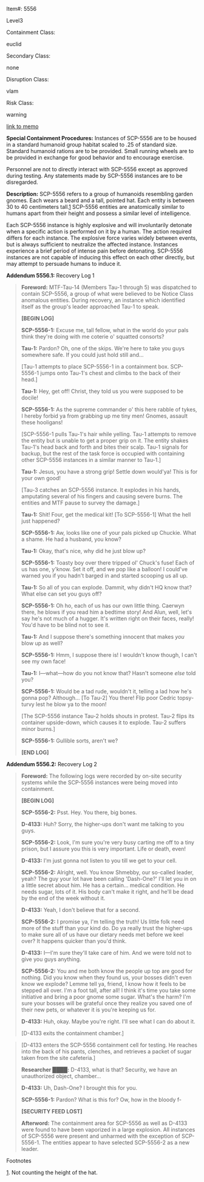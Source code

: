 Item#: 5556

Level3

Containment Class:

euclid

Secondary Class:

none

Disruption Class:

vlam

Risk Class:

warning

[link to memo](http://www.scp-wiki.net/classification-committee-memo)  

**Special Containment Procedures:** Instances of SCP-5556 are to be housed in a standard humanoid group habitat scaled to .25 of standard size. Standard humanoid rations are to be provided. Small running wheels are to be provided in exchange for good behavior and to encourage exercise.

Personnel are not to directly interact with SCP-5556 except as approved during testing. Any statements made by SCP-5556 instances are to be disregarded.

**Description:** SCP-5556 refers to a group of humanoids resembling garden gnomes. Each wears a beard and a tall, pointed hat. Each entity is between 30 to 40 centimeters tall.[1](javascript:;) SCP-5556 entities are anatomically similar to humans apart from their height and possess a similar level of intelligence.

Each SCP-5556 instance is highly explosive and will involuntarily detonate when a specific action is performed on it by a human. The action required differs for each instance. The explosive force varies widely between events, but is always sufficient to neutralize the affected instance. Instances experience a brief period of intense pain before detonating. SCP-5556 instances are not capable of inducing this effect on each other directly, but may attempt to persuade humans to induce it.

**Addendum 5556.1:** Recovery Log 1

> **Foreword:** MTF-Tau-14 (Members Tau-1 through 5) was dispatched to contain SCP-5556, a group of what were believed to be Notice Class anomalous entities. During recovery, an instance which identified itself as the group's leader approached Tau-1 to speak.
> 
> **\[BEGIN LOG\]**
> 
> **SCP-5556-1:** Excuse me, tall fellow, what in the world do your pals think they're doing with me coterie o' squatted consorts?
> 
> **Tau-1:** Pardon? Oh, one of the skips. We're here to take you guys somewhere safe. If you could just hold still and…
> 
> \[Tau-1 attempts to place SCP-5556-1 in a containment box. SCP-5556-1 jumps onto Tau-1's chest and climbs to the back of their head.\]
> 
> **Tau-1:** Hey, get off! Christ, they told us you were supposed to be docile!
> 
> **SCP-5556-1:** As the supreme commander o' this here rabble of tykes, I hereby forbid ya from grabbing up me tiny men! Gnomes, assault these hooligans!
> 
> \[SCP-5556-1 pulls Tau-1's hair while yelling. Tau-1 attempts to remove the entity but is unable to get a proper grip on it. The entity shakes Tau-1's head back and forth and bites their scalp. Tau-1 signals for backup, but the rest of the task force is occupied with containing other SCP-5556 instances in a similar manner to Tau-1.\]
> 
> **Tau-1:** Jesus, you have a strong grip! Settle down would'ya! This is for your own good!
> 
> \[Tau-3 catches an SCP-5556 instance. It explodes in his hands, amputating several of his fingers and causing severe burns. The entities and MTF pause to survey the damage.\]
> 
> **Tau-1:** Shit! Four, get the medical kit! \[To SCP-5556-1\] What the hell just happened?
> 
> **SCP-5556-1:** Aw, looks like one of your pals picked up Chuckie. What a shame. He had a husband, you know?
> 
> **Tau-1:** Okay, that's nice, why did he just blow up?
> 
> **SCP-5556-1:** Toasty boy over there tripped ol' Chuck's fuse! Each of us has one, y'know. Set it off, and we pop like a balloon! I could've warned you if you hadn't barged in and started scooping us all up.
> 
> **Tau-1:** So all of you can explode. Dammit, why didn't HQ know that? What else can set you guys off?
> 
> **SCP-5556-1:** Oh ho, each of us has our own little thing. Caerwyn there, he blows if you read him a bedtime story! And Alun, well, let's say he's not much of a hugger. It's written right on their faces, really! You'd have to be blind not to see it.
> 
> **Tau-1:** And I suppose there's something innocent that makes _you_ blow up as well?
> 
> **SCP-5556-1:** Hmm, I suppose there is! I wouldn't know though, I can't see my own face!
> 
> **Tau-1:** I—what—how do you not know that? Hasn't someone _else_ told you?
> 
> **SCP-5556-1:** Would be a tad rude, wouldn't it, telling a lad how he's gonna pop? Although… \[To Tau-2\] You there! Flip poor Cedric topsy-turvy lest he blow ya to the moon!
> 
> \[The SCP-5556 instance Tau-2 holds shouts in protest. Tau-2 flips its container upside-down, which causes it to explode. Tau-2 suffers minor burns.\]
> 
> **SCP-5556-1:** Gullible sorts, aren't we?
> 
> **\[END LOG\]**

**Addendum 5556.2:** Recovery Log 2

> **Foreword:** The following logs were recorded by on-site security systems while the SCP-5556 instances were being moved into containment.
> 
> **\[BEGIN LOG\]**
> 
> **SCP-5556-2:** Psst. Hey. You there, big bones.
> 
> **D-4133:** Huh? Sorry, the higher-ups don't want me talking to you guys.
> 
> **SCP-5556-2:** Look, I'm sure you're very busy carting me off to a tiny prison, but I assure you this is very important. Life or death, even!
> 
> **D-4133:** I'm just gonna not listen to you till we get to your cell.
> 
> **SCP-5556-2:** Alright, well. You know Shmebby, our so-called leader, yeah? The guy your lot have been calling 'Dash-One?' I'll let you in on a little secret about him. He has a certain… medical condition. He needs sugar, lots of it. His body can't make it right, and he'll be dead by the end of the week without it.
> 
> **D-4133:** Yeah, I don't believe that for a second.
> 
> **SCP-5556-2:** I promise ya, I'm telling the truth! Us little folk need more of the stuff than your kind do. Do ya really trust the higher-ups to make sure all of us have our dietary needs met before we keel over? It happens quicker than you'd think.
> 
> **D-4133:** I—I'm sure they'll take care of him. And we were told not to give you guys anything.
> 
> **SCP-5556-2:** You and me both know the people up top are good for nothing. Did you know when they found us, your bosses didn't even know we explode? Lemme tell ya, friend, I know how it feels to be stepped all over. I'm a foot tall, after all! I think it's time you take some initiative and bring a poor gnome some sugar. What's the harm? I'm sure your bosses will be grateful once they realize you saved one of their new pets, or whatever it is you're keeping us for.
> 
> **D-4133:** Huh, okay. Maybe you're right. I'll see what I can do about it.
> 
> \[D-4133 exits the containment chamber.\]

> \[D-4133 enters the SCP-5556 containment cell for testing. He reaches into the back of his pants, clenches, and retrieves a packet of sugar taken from the site cafeteria.\]
> 
> **Researcher ████:** D-4133, what is that? Security, we have an unauthorized object, chamber…
> 
> **D-4133:** Uh, Dash-One? I brought this for you.
> 
> **SCP-5556-1:** Pardon? What is this for? Ow, how in the bloody f-
> 
> **\[SECURITY FEED LOST\]**
> 
> **Afterword:** The containment area for SCP-5556 as well as D-4133 were found to have been vaporized in a large explosion. All instances of SCP-5556 were present and unharmed with the exception of SCP-5556-1. The entities appear to have selected SCP-5556-2 as a new leader.

Footnotes

[1](javascript:;). Not counting the height of the hat.